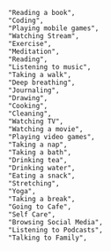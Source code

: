             "Reading a book",
            "Coding",
            "Playing mobile games",
            "Watching Stream",
            "Exercise",
            "Meditation",
            "Reading",
            "Listening to music",
            "Taking a walk",
            "Deep breathing",
            "Journaling",
            "Drawing",
            "Cooking",
            "Cleaning",
            "Watching TV",
            "Watching a movie",
            "Playing video games",
            "Taking a nap",
            "Taking a bath",
            "Drinking tea",
            "Drinking water",
            "Eating a snack",
            "Stretching",
            "Yoga",
            "Taking a break",
            "Going to Cafe",
            "Self Care",
            "Browsing Social Media",
            "Listening to Podcasts",
            "Talking to Family",